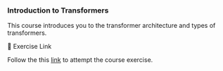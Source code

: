 ### Introduction to Transformers

This course introduces you to the transformer architecture and types of transformers.

📌 Exercise Link

Follow the this [link](https://forms.gle/QkVdgBVDQoq4fVT89) to attempt the course exercise.
